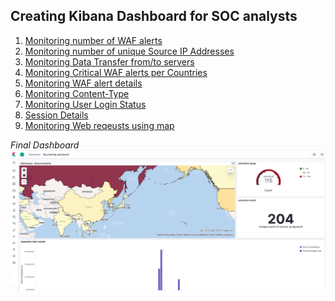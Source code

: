 ## Creating Kibana Dashboard for SOC analysts

1. [Monitoring number of WAF alerts](https://github.com/network1211/f5-security-automation-ansible/blob/master/soc/threat_hunting/kibana_dashboard/1-1.md)
2. [Monitoring number of unique Source IP Addresses](https://github.com/network1211/f5-security-automation-ansible/blob/master/soc/threat_hunting/kibana_dashboard/1-2.md)
3. [Monitoring Data Transfer from/to servers](https://github.com/network1211/f5-security-automation-ansible/blob/master/soc/threat_hunting/kibana_dashboard/1-3.md)
4. [Monitoring Critical WAF alerts per Countries](https://github.com/network1211/f5-security-automation-ansible/blob/master/soc/threat_hunting/kibana_dashboard/1-4.md)
5. [Monitoring WAF alert details](https://github.com/network1211/f5-security-automation-ansible/blob/master/soc/threat_hunting/kibana_dashboard/1-5.md)
6. [Monitoring Content-Type](https://github.com/network1211/f5-security-automation-ansible/blob/master/soc/threat_hunting/kibana_dashboard/1-6.md)
7. [Monitoring User Login Status](https://github.com/network1211/f5-security-automation-ansible/blob/master/soc/threat_hunting/kibana_dashboard/1-7.md)
8. [Session Details](https://github.com/network1211/f5-security-automation-ansible/blob/master/soc/threat_hunting/kibana_dashboard/1-8.md)
9. [Monitoring Web reqeusts using map](https://github.com/network1211/f5-security-automation-ansible/blob/master/soc/threat_hunting/kibana_dashboard/dashboard-map.md)

*Final Dashboard*
![](images/dashboard-final.png)
